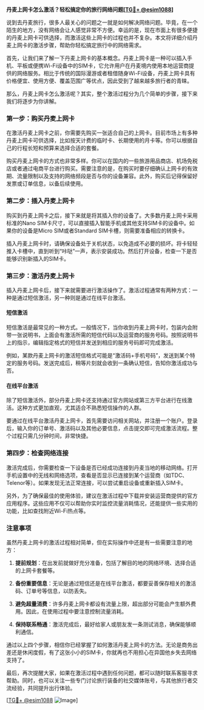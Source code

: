 **丹麦上网卡怎么激活？轻松搞定你的旅行网络问题[[TG💪+ @esim1088](https://t.me/s/esim1088)]**

说到去丹麦旅行，很多人最关心的问题之一就是如何解决网络问题。毕竟，在一个陌生的地方，没有网络会让人感觉非常不方便。幸运的是，现在市面上有很多便捷的丹麦上网卡可供选择，而激活这些上网卡的过程也并不复杂。本文将详细介绍丹麦上网卡的激活步骤，帮助你轻松搞定旅行中的网络需求。

首先，让我们来了解一下丹麦上网卡的基本概念。丹麦上网卡是一种可以插入手机、平板或便携Wi-Fi设备中的SIM卡，它允许用户在丹麦境内使用本地运营商提供的网络服务。相比于传统的国际漫游或者租借随身Wi-Fi设备，丹麦上网卡具有价格便宜、使用方便、覆盖范围广等优点，因此受到了越来越多旅行者的青睐。

那么，丹麦上网卡怎么激活呢？其实，整个激活过程分为几个简单的步骤，接下来我们将逐步为你讲解。

### 第一步：购买丹麦上网卡

在激活丹麦上网卡之前，你需要先购买一张适合自己的上网卡。目前市场上有多种丹麦上网卡可供选择，比如按天计费的临时卡、长期使用的月卡等。你可以根据自己的行程长短和预算来选择合适的套餐。

购买丹麦上网卡的方式也非常多样。你可以在国内的一些旅游用品商店、机场免税店或者通过电商平台进行购买。需要注意的是，在购买时要仔细确认上网卡的有效期、流量限制以及支持的网络频段是否与你的设备兼容。此外，购买后记得保留好发票或订单信息，以备后续使用。

### 第二步：插入丹麦上网卡

购买到丹麦上网卡之后，接下来就是将其插入你的设备了。大多数丹麦上网卡采用标准的Nano SIM卡尺寸，可以直接插入智能手机或其他支持SIM卡的设备中。如果你的设备是Micro SIM或者Standard SIM卡槽，则需要准备相应的转换卡。

插入丹麦上网卡时，请确保设备处于关机状态，以免造成不必要的损坏。将卡轻轻推入卡槽中，直到听到“咔哒”一声，表示安装成功。然后打开设备，检查一下是否能够识别新插入的SIM卡。

### 第三步：激活丹麦上网卡

插入丹麦上网卡后，接下来就需要进行激活操作了。激活过程通常有两种方式：一种是通过短信激活，另一种则是通过在线平台激活。

#### 短信激活

短信激活是最常见的一种方式。一般情况下，当你收到丹麦上网卡时，包装内会附带一张说明书，上面会有激活所需的短信代码以及运营商的服务号码。按照说明书上的指示，编辑指定格式的短信并发送到相应的服务号码即可完成激活。

例如，某款丹麦上网卡的激活短信格式可能是“激活码+手机号码”，发送到某个特定的服务号码。发送完成后，稍等片刻就会收到一条确认短信，告知你激活成功与否。

#### 在线平台激活

除了短信激活外，部分丹麦上网卡还支持通过官方网站或第三方平台进行在线激活。这种方式更加直观，尤其适合不熟悉短信操作的人群。

要通过在线平台激活丹麦上网卡，首先需要访问相关网站，并注册一个账户。登录后，输入你的订单号、激活码以及其他必要信息，点击提交即可完成激活流程。整个过程只需几分钟时间，非常快捷。

### 第四步：检查网络连接

激活完成后，你需要检查一下设备是否已经成功连接到丹麦当地的移动网络。打开手机设置中的无线和网络选项，查看是否显示已连接到某个运营商（如TDC、Telenor等）。如果发现无法正常连接，可以尝试重启设备或重新插入SIM卡。

另外，为了确保最佳的使用体验，建议在激活过程中下载并安装运营商提供的官方应用程序。这些应用不仅可以帮助你实时监控流量消耗情况，还能提供一些实用的功能，比如查找附近Wi-Fi热点等。

### 注意事项

虽然丹麦上网卡的激活过程相对简单，但在实际操作中还是有一些需要注意的地方：

1. **提前规划**：在出发前就做好充分准备，包括了解目的地的网络环境、选择合适的上网卡套餐等。
   
2. **备份重要信息**：无论是通过短信还是在线平台激活，都要妥善保存相关的激活码、订单号等信息，以防丢失。

3. **避免超量消费**：许多丹麦上网卡都设有流量上限，超出部分可能会产生额外费用。因此，在使用过程中要注意控制流量消耗。

4. **保持联系畅通**：激活完成后，最好给家人或朋友发一条测试消息，确保能够顺利通信。

通过以上四个步骤，相信你已经掌握了如何激活丹麦上网卡的方法。无论是商务出差还是休闲度假，有了这张小小的SIM卡，你就再也不用担心在异国他乡失去网络支持了。

最后，再次提醒大家，如果在激活过程中遇到任何问题，都可以随时联系客服寻求帮助。同时，也可以关注一些专门讨论旅行装备的社交媒体账号，与其他旅行者交流经验，共同提升出行体验。

[[TG💪+ @esim1088](https://t.me/s/esim1088) ![Image](https://i.postimg.cc/4NQfJmqS/Snipaste-2025-05-13-00-14-12.png)]